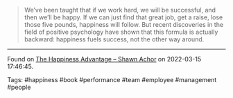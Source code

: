> We’ve been taught that if we work hard, we will be successful, and then we’ll be happy. If we can just find that great job, get a raise, lose those five pounds, happiness will follow. But recent discoveries in the field of positive psychology have shown that this formula is actually backward: happiness fuels success, not the other way around.

---
Found on [The Happiness Advantage – Shawn Achor](https://www.shawnachor.com/books/happiness-advantage/?utm_campaign=Practically%20Leading%20by%20Shawn%20Axsom&utm_medium=email&utm_source=Revue%20newsletter) on 2022-03-15 17:46:45.

Tags: #happiness #book #performance #team #employee #management #people